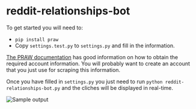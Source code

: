 # reddit-relationships-bot

To get started you will need to:

* `pip install praw`
* Copy `settings.test.py` to `settings.py` and fill in the information.

[The PRAW documentation](https://praw.readthedocs.io/en/latest/getting_started/quick_start.html) has good information on how to obtain the required account information. You will probably want to create an account that you just use for scraping this information.

Once you have filled in `settings.py` you just need to run `python reddit-relationships-bot.py` and the cliches will be displayed in real-time.

![Sample output](http://i.imgur.com/bR6UjRl.png)

